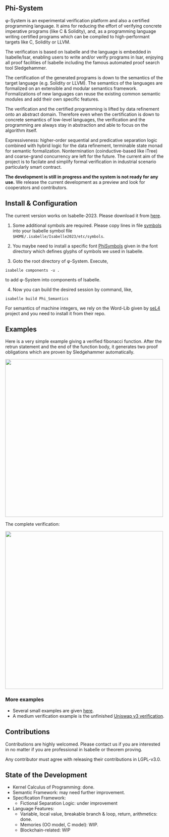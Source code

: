 Phi-System
--------------

φ-System is an experimental verification platform and also a certified programming language.
It aims for reducing the effort of verifying concrete imperative programs (like C & Solidity), and, as a programming language writing certified programs which can be compiled to high-performant targets like C, Solidity or LLVM.

The verification is based on Isabelle and the language is embedded in Isabelle/Isar, enabling users to write and/or verify programs in Isar, enjoying all proof facilities of Isabelle including the famous automated proof search tool Sledgehammer.

The certification of the generated programs is down to the semantics of the target language (e.g. Solidity or LLVM). The semantics of the languages are formalized on an extensible and modular semantics framework.
Formalizations of new languages can reuse the existing common semantic modules and add their own specific features.

The verification and the certified programming is lifted by data refinement onto an abstract domain. Therefore even when the certification is down to concrete semantics of low-level languages, the verification and the programming are always stay in abstraction and able to focus on the algorithm itself.

Expressiveness: higher-order sequential and predicative separation logic combined with hybrid logic for the data refinement, terminable state monad for semantic formalization. Nontermination (coinductive-based like iTree) and coarse-grand concurrency are left for the future. The current aim of the project is to facilate and simplify formal verification in industrial scenario particularly smart contract.

**The development is still in progress and the system is not ready for any use.**
We release the current development as a preview and look for cooperators and contributors.

## Install \& Configuration

The current version works on Isabelle-2023. Please download it from [here](https://isabelle.in.tum.de/).

1. Some additional symbols are required. Please copy lines in file [symbols](https://github.com/xqyww123/phi-system/blob/master/symbols) into your Isabelle symbol file `$HOME/.isabelle/Isabelle2023/etc/symbols`.

2. You maybe need to install a specific font [PhiSymbols](https://github.com/xqyww123/phi-system/tree/master/fonts/PhiSymbols.otf) given in the font directory which defines glyphs of symbols we used in Isabelle.

3. Goto the root directory of φ-System. Execute,
```
isabelle components -u .
```
to add φ-System into components of Isabelle.

4. Now you can build the desired session by command, like,
```
isabelle build Phi_Semantics
```

For semantics of machine integers, we rely on the Word-Lib given by [seL4](https://github.com/seL4/l4v) project and you need to install it from their repo.

## Examples

Here is a very simple example giving a verified fibonacci function. After the retrun statement and the end of the function body, it generates two proof obligations which are proven by Sledgehammer automatically.

<img src="https://xqyww123.github.io/phi-system/fib.gif" width="500">

The complete verification:

<img src="https://xqyww123.github.io/phi-system/fib.png" width="500">

### More examples

- Several small examples are given [here](https://xqyww123.github.io/phi-system/Unsorted/Phi_Test/PhiTest_Arithmetic.html).
- A medium verification example is the unfinished [Uniswap v3 verification](https://github.com/xqyww123/Uniswap_v).

## Contributions

Contributions are highly welcomed. Please contact us if you are interested in no matter if you are professional in Isabelle or theorem proving.

Any contributor must agree with releasing their contributions in LGPL-v3.0.

## State of the Development

- Kernel Calculus of Programming: done.
- Semantic Framework: may need further improvement.
- Specification Framework:
    - Fictional Separation Logic: under improvement
- Language Features:
    - Variable, local value, breakable branch & loop, return, arithmetics: done.
    - Memories (OO model, C model): WIP.
    - Blockchain-related: WIP
